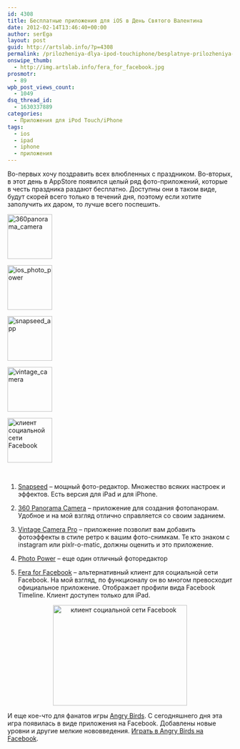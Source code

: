 ```yaml
---
id: 4308
title: Бесплатные приложения для iOS в День Святого Валентина
date: 2012-02-14T13:46:40+00:00
author: serEga
layout: post
guid: http://artslab.info/?p=4308
permalink: /prilozheniya-dlya-ipod-touchiphone/besplatnye-prilozheniya-dlya-ios-v-den-svyatogo-valentina/
onswipe_thumb:
  - http://img.artslab.info/fera_for_facebook.jpg
prosmotr:
  - 89
wpb_post_views_count:
  - 1049
dsq_thread_id:
  - 1630337889
categories:
  - Приложения для iPod Touch/iPhone
tags:
  - ios
  - ipad
  - iphone
  - приложения
---
```

Во-первых хочу поздравить всех влюбленных с праздником. Во-вторых, в этот день в AppStore появился целый ряд фото-приложений, которые в честь праздника раздают бесплатно. Доступны они в таком виде, будут скорей всего только в течений дня, поэтому если хотите заполучить их даром, то лучше всего поспешить.

<div id='gallery-7' class='gallery galleryid-4308 gallery-columns-5 gallery-size-thumbnail'>
  <dl class='gallery-item'>
    <dt class='gallery-icon portrait'>
      <a href='http://artslab.info/prilozheniya-dlya-ipod-touchiphone/besplatnye-prilozheniya-dlya-ios-v-den-svyatogo-valentina/attachment/360panorama_camera/'><img width="100" height="100" src="http://img.artslab.info/360panorama_camera-100x100.jpg" class="attachment-thumbnail size-thumbnail" alt="360panorama_camera" /></a>
    </dt>
  </dl>
  
  <dl class='gallery-item'>
    <dt class='gallery-icon portrait'>
      <a href='http://artslab.info/prilozheniya-dlya-ipod-touchiphone/besplatnye-prilozheniya-dlya-ios-v-den-svyatogo-valentina/attachment/ios_photo_power/'><img width="100" height="100" src="http://img.artslab.info/ios_photo_power-100x100.jpg" class="attachment-thumbnail size-thumbnail" alt="ios_photo_power" /></a>
    </dt>
  </dl>
  
  <dl class='gallery-item'>
    <dt class='gallery-icon portrait'>
      <a href='http://artslab.info/prilozheniya-dlya-ipod-touchiphone/besplatnye-prilozheniya-dlya-ios-v-den-svyatogo-valentina/attachment/snapseed_app/'><img width="100" height="100" src="http://img.artslab.info/snapseed_app-100x100.jpg" class="attachment-thumbnail size-thumbnail" alt="snapseed_app" /></a>
    </dt>
  </dl>
  
  <dl class='gallery-item'>
    <dt class='gallery-icon portrait'>
      <a href='http://artslab.info/prilozheniya-dlya-ipod-touchiphone/besplatnye-prilozheniya-dlya-ios-v-den-svyatogo-valentina/attachment/vintage_camera/'><img width="100" height="100" src="http://img.artslab.info/vintage_camera-100x100.jpg" class="attachment-thumbnail size-thumbnail" alt="vintage_camera" /></a>
    </dt>
  </dl>
  
  <dl class='gallery-item'>
    <dt class='gallery-icon landscape'>
      <a href='http://artslab.info/prilozheniya-dlya-ipod-touchiphone/besplatnye-prilozheniya-dlya-ios-v-den-svyatogo-valentina/attachment/fera_for_facebook/'><img width="100" height="100" src="http://img.artslab.info/fera_for_facebook-100x100.jpg" class="attachment-thumbnail size-thumbnail" alt="клиент социальной сети Facebook" srcset="http://img.artslab.info/fera_for_facebook-100x100.jpg 100w, http://img.artslab.info/fera_for_facebook-150x150.jpg 150w" sizes="(max-width: 100px) 100vw, 100px" /></a>
    </dt>
  </dl>
  
  <br style="clear: both" />
</div>

1. [Snapseed](http://itunes.apple.com/us/app/snapseed/id439438619) &#8211; мощный фото-редактор. Множество всяких настроек и эффектов. Есть версия для iPad и для iPhone.

2. [360 Panorama Camera](http://itunes.apple.com/us/app/360-panorama-camera/id495611109) &#8211; приложение для создания фотопанорам. Удобное и на мой взгляд отлично справляется со своим заданием.

3. [Vintage Camera Pro](http://itunes.apple.com/us/app/vintage-camera-pro/id462409212) &#8211; приложение позволит вам добавить фотоэффекты в стиле ретро к вашим фото-снимкам. Те кто знаком с instagram или pixlr-o-matic, должны оценить и это приложение.

4. [Photo Power](http://itunes.apple.com/us/app/photo-power/id447863734) &#8211; еще один отличный фоторедактор

5. [Fera for Facebook](http://itunes.apple.com/us/app/fera-for-facebook/id445140686?mt=8) &#8211; альтернативный клиент для социальной сети Facebook. На мой взгляд, по функционалу он во многом превосходит официальное приложение. Отображает профили вида Facebook Timeline. Клиент доступен только для iPad.

<center>
  <a href="http://img.artslab.info/fera_for_facebook.jpg"><img src="http://img.artslab.info/fera_for_facebook-300x225.jpg" alt="клиент социальной сети Facebook" title="fera_for_facebook" width="300" height="225" class="aligncenter size-medium wp-image-4320" srcset="http://img.artslab.info/fera_for_facebook-300x225.jpg 300w, http://img.artslab.info/fera_for_facebook.jpg 480w" sizes="(max-width: 300px) 100vw, 300px" /></a>
</center>

И еще кое-что для фанатов игры [Angry Birds](http://artslab.info/?s=angry+birds). С сегодняшнего дня эта игра появилась в виде приложения на Facebook. Добавлены новые уровни и другие мелкие нововведения. [Играть в Angry Birds на Facebook](https://apps.facebook.com/178222352279634/).